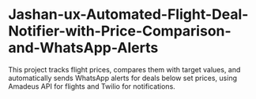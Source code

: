 # Jashan-ux-Automated-Flight-Deal-Notifier-with-Price-Comparison-and-WhatsApp-Alerts
This project tracks flight prices, compares them with target values, and automatically sends WhatsApp alerts for deals below set prices, using Amadeus API for flights and Twilio for notifications.
